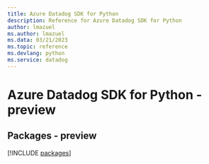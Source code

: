 ```yaml
---
title: Azure Datadog SDK for Python
description: Reference for Azure Datadog SDK for Python
author: lmazuel
ms.author: lmazuel
ms.data: 03/21/2023
ms.topic: reference
ms.devlang: python
ms.service: datadog
---
```

# Azure Datadog SDK for Python - preview
## Packages - preview
[!INCLUDE [packages](datadog-index.md)]